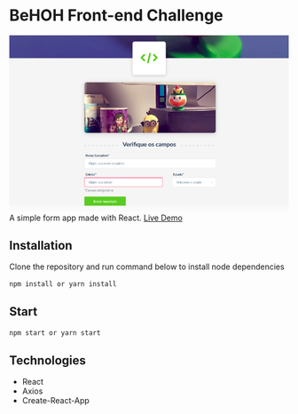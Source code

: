 # BeHOH Front-end Challenge
![Template picture](./template.png)
A simple form app made with React.
[Live Demo](https://behoh-frontend-challenge.herokuapp.com/)
## Installation

Clone the repository and run command below to install node dependencies
```
npm install or yarn install
```
## Start
```
npm start or yarn start
```

## Technologies
- React
- Axios
- Create-React-App
